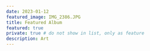 ```yaml
---
date: 2023-01-12
featured_image: IMG_2386.JPG
title: Featured Album
featured: true
private: true # do not show in list, only as feature
description: Art 
---
```

